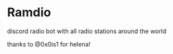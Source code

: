 # Ramdio
discord radio bot with all radio stations around the world


thanks to @0x0is1 for helena!
